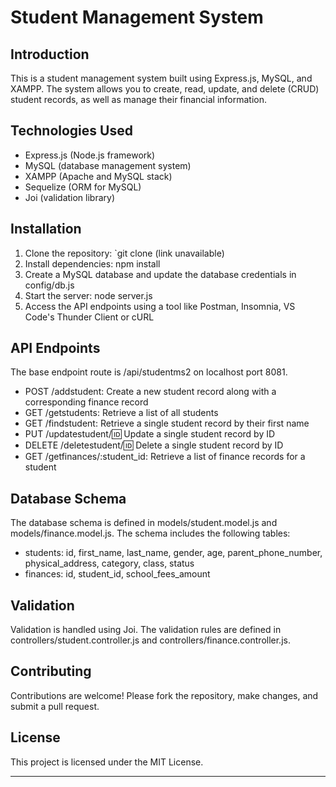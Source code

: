 # Student Management System

## Introduction

This is a student management system built using Express.js, MySQL, and XAMPP. The system allows you to create, read, update, and delete (CRUD) student records, as well as manage their financial information.

## Technologies Used

- Express.js (Node.js framework)
- MySQL (database management system)
- XAMPP (Apache and MySQL stack)
- Sequelize (ORM for MySQL)
- Joi (validation library)

## Installation

1. Clone the repository: `git clone (link unavailable)
2. Install dependencies: npm install
3. Create a MySQL database and update the database credentials in config/db.js
4. Start the server: node server.js
5. Access the API endpoints using a tool like Postman, Insomnia, VS Code's Thunder Client or cURL

## API Endpoints

The base endpoint route is /api/studentms2 on localhost port 8081.

- POST /addstudent: Create a new student record along with a corresponding finance record
- GET /getstudents: Retrieve a list of all students
- GET /findstudent: Retrieve a single student record by their first name
- PUT /updatestudent/:id: Update a single student record by ID
- DELETE /deletestudent/:id: Delete a single student record by ID
- GET /getfinances/:student_id: Retrieve a list of finance records for a student

## Database Schema

The database schema is defined in models/student.model.js and models/finance.model.js. The schema includes the following tables:

- students: id, first_name, last_name, gender, age, parent_phone_number, physical_address, category, class, status
- finances: id, student_id, school_fees_amount

## Validation

Validation is handled using Joi. The validation rules are defined in controllers/student.controller.js and controllers/finance.controller.js.

## Contributing

Contributions are welcome! Please fork the repository, make changes, and submit a pull request.

## License

This project is licensed under the MIT License.

---
